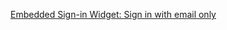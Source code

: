 [Embedded Sign-in Widget: Sign in with email only](/docs/guides/pwd-optional-widget-sign-in-email/react/main/)
